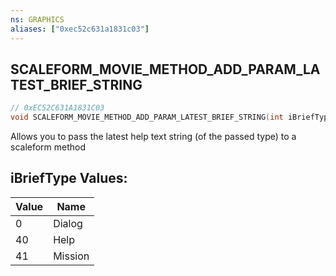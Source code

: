 ```yaml
---
ns: GRAPHICS
aliases: ["0xec52c631a1831c03"]
---
```

## SCALEFORM_MOVIE_METHOD_ADD_PARAM_LATEST_BRIEF_STRING

```c
// 0xEC52C631A1831C03
void SCALEFORM_MOVIE_METHOD_ADD_PARAM_LATEST_BRIEF_STRING(int iBriefType);
```

Allows you to pass the latest help text string (of the passed type) to a scaleform method

## iBriefType Values:
| Value | Name |
| --- | --- |
| 0 | Dialog |
| 40 | Help |
| 41 | Mission |

